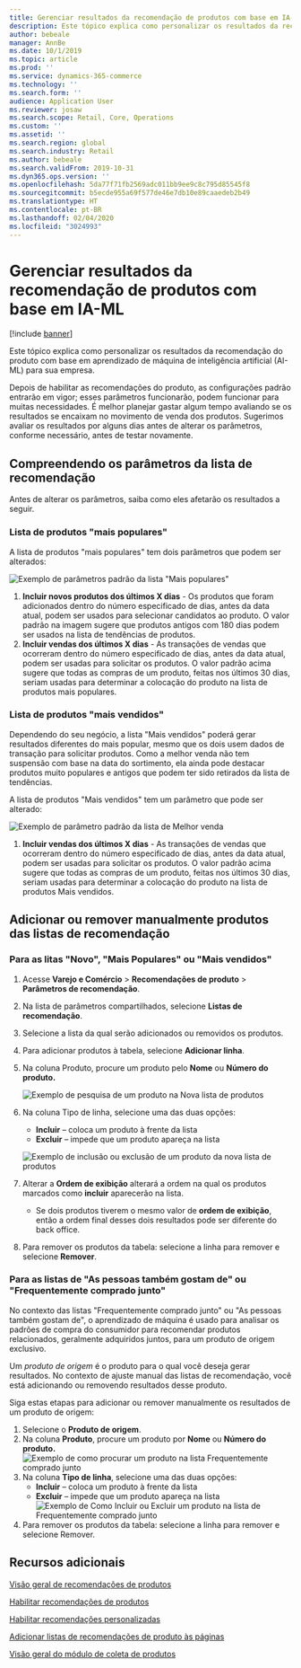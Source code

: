 ```yaml
---
title: Gerenciar resultados da recomendação de produtos com base em IA-ML
description: Este tópico explica como personalizar os resultados da recomendação do produto com base em aprendizado de máquina de inteligência artificial (AI-ML) para sua empresa.
author: bebeale
manager: AnnBe
ms.date: 10/1/2019
ms.topic: article
ms.prod: ''
ms.service: dynamics-365-commerce
ms.technology: ''
ms.search.form: ''
audience: Application User
ms.reviewer: josaw
ms.search.scope: Retail, Core, Operations
ms.custom: ''
ms.assetid: ''
ms.search.region: global
ms.search.industry: Retail
ms.author: bebeale
ms.search.validFrom: 2019-10-31
ms.dyn365.ops.version: ''
ms.openlocfilehash: 5da77f71fb2569adc011bb9ee9c8c795d85545f8
ms.sourcegitcommit: b5ecde955a69f577de46e7db10e89caaedeb2b49
ms.translationtype: HT
ms.contentlocale: pt-BR
ms.lasthandoff: 02/04/2020
ms.locfileid: "3024993"
---
```

# <a name="manage-ai-ml-based-product-recommendation-results"></a>Gerenciar resultados da recomendação de produtos com base em IA-ML


[!include [banner](includes/banner.md)]

Este tópico explica como personalizar os resultados da recomendação do produto com base em aprendizado de máquina de inteligência artificial (AI-ML) para sua empresa. 

Depois de habilitar as recomendações do produto, as configurações padrão entrarão em vigor; esses parâmetros funcionarão, podem funcionar para muitas necessidades. É melhor planejar gastar algum tempo avaliando se os resultados se encaixam no movimento de venda dos produtos. Sugerimos avaliar os resultados por alguns dias antes de alterar os parâmetros, conforme necessário, antes de testar novamente. 

## <a name="understanding-recommendation-list-parameters"></a>Compreendendo os parâmetros da lista de recomendação

Antes de alterar os parâmetros, saiba como eles afetarão os resultados a seguir.

### <a name="trending-product-list"></a>Lista de produtos "mais populares"

A lista de produtos "mais populares" tem dois parâmetros que podem ser alterados:

![Exemplo de parâmetros padrão da lista "Mais populares"](./media/exampletrendingparameters.png)

1. **Incluir novos produtos dos últimos X dias** - Os produtos que foram adicionados dentro do número especificado de dias, antes da data atual, podem ser usados para selecionar candidatos ao produto. O valor padrão na imagem sugere que produtos antigos com 180 dias podem ser usados na lista de tendências de produtos.
1. **Incluir vendas dos últimos X dias** - As transações de vendas que ocorreram dentro do número especificado de dias, antes da data atual, podem ser usadas para solicitar os produtos. O valor padrão acima sugere que todas as compras de um produto, feitas nos últimos 30 dias, seriam usadas para determinar a colocação do produto na lista de produtos mais populares. 

### <a name="best-selling-product-list"></a>Lista de produtos "mais vendidos"

Dependendo do seu negócio, a lista "Mais vendidos" poderá gerar resultados diferentes do mais popular, mesmo que os dois usem dados de transação para solicitar produtos. Como a melhor venda não tem suspensão com base na data do sortimento, ela ainda pode destacar produtos muito populares e antigos que podem ter sido retirados da lista de tendências. 

A lista de produtos "Mais vendidos" tem um parâmetro que pode ser alterado:

![Exemplo de parâmetro padrão da lista de Melhor venda](./media/examplebestsellingparameters.PNG)

1. **Incluir vendas dos últimos X dias** - As transações de vendas que ocorreram dentro do número especificado de dias, antes da data atual, podem ser usadas para solicitar os produtos. O valor padrão acima sugere que todas as compras de um produto, feitas nos últimos 30 dias, seriam usadas para determinar a colocação do produto na lista de produtos Mais vendidos. 

## <a name="manually-add-or-remove-products-from-recommendation-lists"></a>Adicionar ou remover manualmente produtos das listas de recomendação

### <a name="for-new-trending-or-best-selling-lists"></a>Para as litas "Novo", "Mais Populares" ou "Mais vendidos"

1.  Acesse **Varejo e Comércio** > **Recomendações de produto** > **Parâmetros de recomendação**.
1.  Na lista de parâmetros compartilhados, selecione **Listas de recomendação**.
1.  Selecione a lista da qual serão adicionados ou removidos os produtos.
1.  Para adicionar produtos à tabela, selecione **Adicionar linha**. 
1.  Na coluna Produto, procure um produto pelo **Nome** ou **Número do produto.**

    ![Exemplo de pesquisa de um produto na Nova lista de produtos](./media/examplenewlistconfiguration1.png)

1.  Na coluna Tipo de linha, selecione uma das duas opções:
    -   **Incluir** – coloca um produto à frente da lista
    -   **Excluir** – impede que um produto apareça na lista
    
    ![Exemplo de inclusão ou exclusão de um produto da nova lista de produtos](./media/examplenewlistconfiguration2.png)

1.  Alterar a **Ordem de exibição** alterará a ordem na qual os produtos marcados como **incluir** aparecerão na lista.
    - Se dois produtos tiverem o mesmo valor de **ordem de exibição**, então a ordem final desses dois resultados pode ser diferente do back office.
1.  Para remover os produtos da tabela: selecione a linha para remover e selecione **Remover**.


### <a name="for-people-also-like-or-frequently-bought-together-lists"></a>Para as listas de "As pessoas também gostam de" ou "Frequentemente comprado junto"

No contexto das listas "Frequentemente comprado junto" ou "As pessoas também gostam de", o aprendizado de máquina é usado para analisar os padrões de compra do consumidor para recomendar produtos relacionados, geralmente adquiridos juntos, para um produto de origem exclusivo. 
 
Um *produto de origem* é o produto para o qual você deseja gerar resultados. No contexto de ajuste manual das listas de recomendação, você está adicionando ou removendo resultados desse produto. 

Siga estas etapas para adicionar ou remover manualmente os resultados de um produto de origem:
1.  Selecione o **Produto de origem**. 
1.  Na coluna **Produto**, procure um produto por **Nome** ou **Número do produto.**
![Exemplo de como procurar um produto na lista Frequentemente comprado junto](./media/exampleFBTlistconfiguration1.png)
1. Na coluna **Tipo de linha**, selecione uma das duas opções:
    - **Incluir** – coloca um produto à frente da lista
    - **Excluir** – impede que um produto apareça na lista     
![Exemplo de Como Incluir ou Excluir um produto na lista de Frequentemente comprado junto](./media/exampleFBTlistconfiguration2.png)
1.  Para remover os produtos da tabela: selecione a linha para remover e selecione Remover.


## <a name="additional-resources"></a>Recursos adicionais

[Visão geral de recomendações de produtos](product-recommendations.md)

[Habilitar recomendações de produtos](enable-product-recommendations.md)

[Habilitar recomendações personalizadas](personalized-recommendations.md)

[Adicionar listas de recomendações de produto às páginas](add-reco-list-to-page.md)

[Visão geral do módulo de coleta de produtos](product-collection-module-overview.md)
